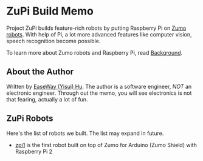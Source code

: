 # ZuPi Build Memo

Project ZuPi builds feature-rich robots by putting Raspberry Pi on
[Zumo robots](https://www.pololu.com/category/129/zumo-robots-and-accessories).
With help of Pi, a lot more advanced features like computer vision,
speech recognition become possible.

To learn more about Zumo robots and Raspberry Pi, read [Background](Background.md).

## About the Author

Written by [EaseWay (Yisui) Hu](https://easeway.github.io). The author is a
software engineer, _NOT_ an electronic engineer. Through out the memo, you will
see electronics is not that fearing, actually a lot of fun.

## ZuPi Robots

Here's the list of robots we built. The list may expand in future.

- [zpi1](bots/zpi1/README.md) is the first robot built on top of
  Zumo for Arduino (Zumo Shield) with Raspberry Pi 2
